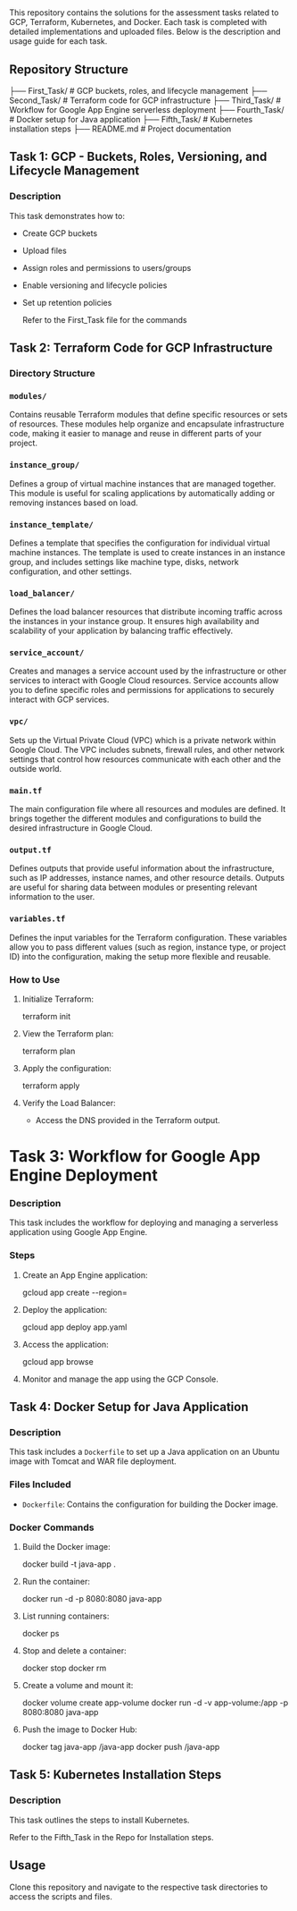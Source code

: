 # <PROJECT-NAME>

This repository contains the solutions for the assessment tasks related to GCP, Terraform, Kubernetes, and Docker. Each task is completed with detailed implementations and uploaded files. Below is the description and usage guide for each task.

## Repository Structure



├── First_Task/               # GCP buckets, roles, and lifecycle management
├── Second_Task/               # Terraform code for GCP infrastructure
├── Third_Task/               # Workflow for Google App Engine serverless deployment
├── Fourth_Task/               # Docker setup for Java application
├── Fifth_Task/               # Kubernetes installation steps
├── README.md             # Project documentation


## Task 1: GCP - Buckets, Roles, Versioning, and Lifecycle Management

### Description
This task demonstrates how to:
- Create GCP buckets
- Upload files
- Assign roles and permissions to users/groups
- Enable versioning and lifecycle policies
- Set up retention policies
  
  Refer to the First_Task file for the commands

## Task 2: Terraform Code for GCP Infrastructure

### Directory Structure

### `modules/`
Contains reusable Terraform modules that define specific resources or sets of resources. These modules help organize and encapsulate infrastructure code, making it easier to manage and reuse in different parts of your project.

### `instance_group/`
Defines a group of virtual machine instances that are managed together. This module is useful for scaling applications by automatically adding or removing instances based on load.

### `instance_template/`
Defines a template that specifies the configuration for individual virtual machine instances. The template is used to create instances in an instance group, and includes settings like machine type, disks, network configuration, and other settings.

### `load_balancer/`
Defines the load balancer resources that distribute incoming traffic across the instances in your instance group. It ensures high availability and scalability of your application by balancing traffic effectively.

### `service_account/`
Creates and manages a service account used by the infrastructure or other services to interact with Google Cloud resources. Service accounts allow you to define specific roles and permissions for applications to securely interact with GCP services.

### `vpc/`
Sets up the Virtual Private Cloud (VPC) which is a private network within Google Cloud. The VPC includes subnets, firewall rules, and other network settings that control how resources communicate with each other and the outside world.

### `main.tf`
The main configuration file where all resources and modules are defined. It brings together the different modules and configurations to build the desired infrastructure in Google Cloud.

### `output.tf`
Defines outputs that provide useful information about the infrastructure, such as IP addresses, instance names, and other resource details. Outputs are useful for sharing data between modules or presenting relevant information to the user.

### `variables.tf`
Defines the input variables for the Terraform configuration. These variables allow you to pass different values (such as region, instance type, or project ID) into the configuration, making the setup more flexible and reusable.


### How to Use
1. Initialize Terraform:
   
   terraform init
   
2. View the Terraform plan:
   
   terraform plan
   
4. Apply the configuration:
 
   terraform apply
  
6. Verify the Load Balancer:
   - Access the DNS provided in the Terraform output.



# Task 3: Workflow for Google App Engine Deployment

### Description
This task includes the workflow for deploying and managing a serverless application using Google App Engine.

### Steps
1. Create an App Engine application:
   
   gcloud app create --region=<REGION>
   
2. Deploy the application:
 
   gcloud app deploy app.yaml
   
3. Access the application:

   gcloud app browse
  
4. Monitor and manage the app using the GCP Console.



## Task 4: Docker Setup for Java Application

### Description
This task includes a `Dockerfile` to set up a Java application on an Ubuntu image with Tomcat and WAR file deployment.

### Files Included
- `Dockerfile`: Contains the configuration for building the Docker image.


### Docker Commands
1. Build the Docker image:

   docker build -t java-app .
  
2. Run the container:
  
   docker run -d -p 8080:8080 java-app
 
3. List running containers:
   
   docker ps
   
4. Stop and delete a container:
   
   docker stop <CONTAINER-ID>
   docker rm <CONTAINER-ID>
  
5. Create a volume and mount it:
   
   docker volume create app-volume
   docker run -d -v app-volume:/app -p 8080:8080 java-app
   
6. Push the image to Docker Hub:
   
   docker tag java-app <DOCKER-HUB-USERNAME>/java-app
   docker push <DOCKER-HUB-USERNAME>/java-app
   

## Task 5: Kubernetes Installation Steps

### Description
This task outlines the steps to install Kubernetes.

Refer to the Fifth_Task in the Repo for Installation steps.


## Usage
Clone this repository and navigate to the respective task directories to access the scripts and files.
